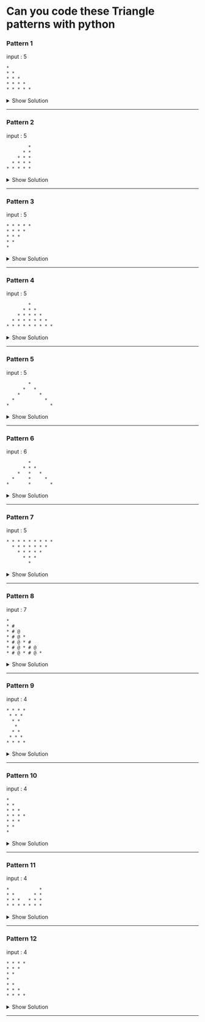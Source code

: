 # Can you code these Triangle patterns with python


### Pattern 1

input : 5
```
*
* *
* * *
* * * *
* * * * *
```

<details> <summary>Show Solution</summary>

Solution by : [@Sanky-coder](https://github.com/Sanky-coder)

```python
for i in range(1,6):
    for j in range(1,i+1):
        print("*",end="")
    print("\n")
```
</details>

---

### Pattern 2

input : 5
```
        *
      * *
    * * *
  * * * *
* * * * *

```

<details> <summary>Show Solution</summary>  

Solution by : [@your_name](github_account_url)

```python
# your solution here
```
</details>

---

### Pattern 3

input : 5
```
* * * * *
* * * *
* * *
* *
*
```

<details> <summary>Show Solution</summary>  

Solution by : [@your_name](github_account_url)

```python
# your solution here
```
</details>

---

### Pattern 4

input : 5
```
        *
      * * *
    * * * * *
  * * * * * * *
* * * * * * * * *
```

<details> <summary>Show Solution</summary>  

Solution by : [@your_name](github_account_url)

```python
# your solution here
```
</details>

---

### Pattern 5

input : 5
```
        *
      *   *
    *       *
  *           *
*               *
```

<details> <summary>Show Solution</summary>  

Solution by : [@your_name](github_account_url)

```python
# your solution here
```
</details>

---

### Pattern 6

input : 6
```
        *
      * * *
    *   *   *
  *     *     *
*       *       *
```

<details> <summary>Show Solution</summary>  

Solution by : [@your_name](github_account_url)

```python
# your solution here
```
</details>

---

### Pattern 7

input : 5
```
* * * * * * * * *
  * * * * * * *
    * * * * *
      * * *
        *
```

<details> <summary>Show Solution</summary>  

Solution by : [@your_name](github_account_url)

```python
# your solution here
```
</details>

---

### Pattern 8

input : 7
```
*
* #
* # @
* # @ *
* # @ * #
* # @ * # @
* # @ * # @ *
```

<details> <summary>Show Solution</summary>  

Solution by : [@your_name](github_account_url)

```python
# your solution here
```
</details>

---

### Pattern 9

input : 4
```
* * * *
 * * *
  * *
   *
  * *
 * * *
* * * *
```

<details> <summary>Show Solution</summary>  

Solution by : [@your_name](github_account_url)

```python
# your solution here
```
</details>

---

### Pattern 10

input : 4
```
*
* *
* * *
* * * *
* * *
* *
*
```

<details> <summary>Show Solution</summary>  

Solution by : [@your_name](github_account_url)

```python
# your solution here
```
</details>

---

### Pattern 11

input : 4
```
*           *
* *       * *
* * *   * * *
* * * * * * *
```

<details> <summary>Show Solution</summary>  

Solution by : [@your_name](github_account_url)

```python
# your solution here
```
</details>

---

### Pattern 12

input : 4
```
* * * *
* * *
* *
*
* *
* * *
* * * *
```

<details> <summary>Show Solution</summary>  

Solution by : [@your_name](github_account_url)

```python
# your solution here
```
</details>

---